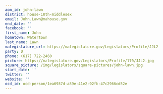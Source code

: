 ```yaml
---
aom_id: john-lawn
district: house-10th-middlesex
email: John.Lawn@mahouse.gov
end_date: ''
facebook: ''
first_name: John
hometown: Watertown
last_name: Lawn
malegislature_url: https://malegislature.gov/Legislators/Profile/JJL2
party: D
phone: (617) 722-2460
picture: https://malegislature.gov/Legislators/Profile/170/JJL2.jpg
square_picture: /img/legislators/square-pictures/john-lawn.jpg
start_date: ''
twitter: ''
website: ''
ocd_id: ocd-person/1ea6937d-a39e-41e2-92fb-47c2966cd52e
---
```

